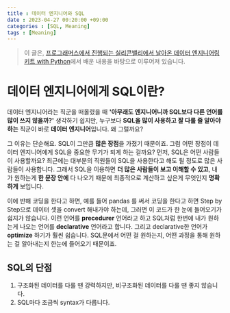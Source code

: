 ```yaml
---
title : 데이터 엔지니어와 SQL
date : 2023-04-27 00:20:00 +09:00
categories : [SQL, Meaning]
tags : [Meaning]
---
```


> 이 글은, [프로그래머스에서 진행되는 실리콘밸리에서 날아온 데이터 엔지니어링 키트 with Python](https://school.programmers.co.kr/learn/courses/16448/16448-%EB%9D%BC%EC%9D%B4%EB%B8%8C12%EA%B8%B0-%EC%8B%A4%EB%A6%AC%EC%BD%98%EB%B0%B8%EB%A6%AC%EC%97%90%EC%84%9C-%EB%82%A0%EC%95%84%EC%98%A8-%EB%8D%B0%EC%9D%B4%ED%84%B0-%EC%97%94%EC%A7%80%EB%8B%88%EC%96%B4%EB%A7%81-%EC%8A%A4%ED%83%80%ED%84%B0-%ED%82%A4%ED%8A%B8-with-python)에서 배운 내용을 바탕으로 이루어져 있습니다.

# 데이터 엔지니어에게 SQL이란?
데이터 엔지니어라는 직군을 떠올렸을 때 **'아무래도 엔지니어니까 SQL보다 다른 언어를 많이 쓰지 않을까?'** 생각하기 쉽지만, 누구보다 **SQL을 많이 사용하고 잘 다룰 줄 알아야 하는** 직군이 바로 **데이터 엔지니어**입니다. 왜 그럴까요? 

그 이유는 단순해요. SQL이 그만큼 **많은 장점**을 가졌기 때문이죠. 그럼 어떤 장점이 데이터 엔지니어에게 SQL을 중요한 무기가 되게 하는 걸까요? 먼저, SQL은 어떤 사람들이 사용할까요? 최근에는 대부분의 직원들이 SQL을 사용한다고 해도 될 정도로 많은 사람들이 사용합니다. 그래서 SQL을 이용하면 **더 많은 사람들이 보고 이해할 수 있고**, 내가 원하는게 **한 문장 안에** 다 나오기 때문에 최종적으로 계산하고 싶은게 무엇인지 **명확하게** 보입니다.

이에 반해 코딩을 한다고 하면, 예를 들어 pandas 를 써서 코딩을 한다고 하면 Step by Step으로 데이터 셋을 convert 해내가야 하는데, 그러면 이 코드가 한 눈에 들어오기가 쉽지가 않습니다. 이런 언어를 **precedurer** 언어라고 하고 SQL처럼 한번에 내가 원하는게 나오는 언어를 **declarative** 언어라고 합니다. 그리고 declarative한 언어가 **optimize** 하기가 훨씬 쉽습니다. SQL문에서 어떤 걸 원하는지, 어떤 과정을 통해 원하는 걸 알아내는지 한눈에 들어오기 때문이죠. 

## SQL의 단점
1. 구조화된 데이터를 다룰 땐 강력하지만, 비구조화된 데이터를 다룰 땐 좋지 않습니다.
2. SQL마다 조금씩 syntax가 다릅니다.



